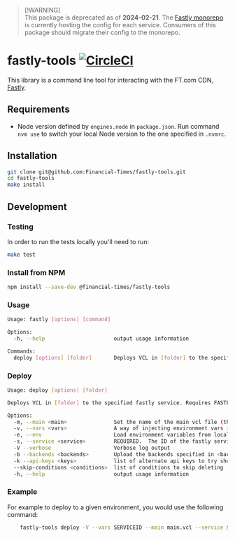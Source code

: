 > [!WARNING]<br />
> This package is deprecated as of **2024-02-21**. The [Fastly monorepo](https://github.com/financial-times/fastly) is currently hosting the config for each service. Consumers of this package should migrate their config to the monorepo.


# fastly-tools [![CircleCI](https://circleci.com/gh/Financial-Times/fastly-tools.svg?style=svg&circle-token=33bcf2eb98fe2e875cc66de93d7e4a50369c952d)](https://circleci.com/gh/Financial-Times/fastly-tools)

This library is a command line tool for interacting with the FT.com CDN, [Fastly](https://www.fastly.com/).


## Requirements

* Node version defined by `engines.node` in `package.json`. Run command `nvm use` to switch your local Node version to the one specified in `.nvmrc`.


## Installation

```sh
git clone git@github.com:Financial-Times/fastly-tools.git
cd fastly-tools
make install
```


## Development

### Testing

In order to run the tests locally you'll need to run:

```sh
make test
```

### Install from NPM

```sh
npm install --save-dev @financial-times/fastly-tools
```

### Usage

```sh
Usage: fastly [options] [command]

Options:
  -h, --help                      output usage information

Commands:
  deploy [options] [folder]       Deploys VCL in [folder] to the specified fastly service. Requires FASTLY_APIKEY env var which can be found in the repo's corresponding Vault directory.
```

### Deploy

```sh
Usage: deploy [options] [folder]

Deploys VCL in [folder] to the specified fastly service. Requires FASTLY_APIKEY env var which can be found in the repo\'s corresponding Vault directory.

Options:
  -m, --main <main>               Set the name of the main vcl file (the entry point).  Defaults to "main.vcl"
  -v, --vars <vars>               A way of injecting environment vars into the VCL.  So if you pass --vars AUTH_KEY,FOO the values {$AUTH_KEY} and ${FOO} in the vcl will be replaced with the values of the environment variable.  If you include SERVICEID it will be populated with the current --service option
  -e, --env                       Load environment variables from local .env file (use when deploying from a local machine
  -s, --service <service>         REQUIRED.  The ID of the fastly service to deploy to.
  -V --verbose                    Verbose log output
  -b --backends <backends>        Upload the backends specified in <backends> via the api
  -k --api-keys <keys>            list of alternate api keys to try should the key stored in process.env.FASTLY_API_KEY hit its rate limit
  --skip-conditions <conditions>  list of conditions to skip deleting
  -h, --help                      output usage information
```

### Example

For example to deploy to a given environment, you would use the following command:

```sh
	fastly-tools deploy -V --vars SERVICEID --main main.vcl --service ${FASTLY_STAGING_SERVICE_ID} --api-keys ${FASTLY_STAGING_APIKEY} --backends backends.js ./vcl/
```
